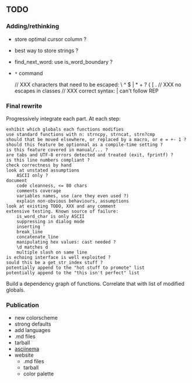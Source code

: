 ## TODO

### Adding/rethinking

* store optimal cursor column ?
* best way to store strings ?
* find_next_word: use is_word_boundary ?
* `*` command

    // XXX characters that need to be escaped: \ ^ $ | * + ? { [ .
    // XXX no escapes in classes
    // XXX correct syntax: | can't follow REP


### Final rewrite

Progressively integrate each part. At each step:

    exhibit which globals each functions modifies
    use standard functions with n: strncpy, strncat, strn?cmp
    should that be moved elsewhere, or replaced by a macro, or e = +- 1 ?
    should this feature be optionnal as a compile-time setting ?
    is this feature covered in manual/... ?
    are tabs and UTF-8 errors detected and treated (exit, fprintf) ?
    is this line numbers compliant ?
    check correctness by hand
    look at unstated assumptions
        ASCII only ?
    document
        code cleanness, <= 80 chars
        comments coverage
        variables names, use (are they even used ?)
        explain non-obvious behaviours, assumptions
    look at existing TODO, XXX and any comment
    extensive testing. Known source of failure:
        is_word_char is only ASCII
        suppressing in dialog mode
        inserting '
        break_line
        concatenate_line
        manipulating hex values: cast needed ?
        \d matches d
        multiple slash on same line
    is echoing interface is well exploited ?
    sould this be a get_str_index stuff ?
    potentially append to the "hot stuff to promote" list
    potentially append to the "this isn't perfect" list

Build a dependency graph of functions. Correlate that with list of modified
globals.


### Publication

* new colorscheme
* strong defaults
* add languages
* .md files
* tarball
* [asciinema](https://asciinema.org)
* website
    * .md files
    * tarball
    * color palette
